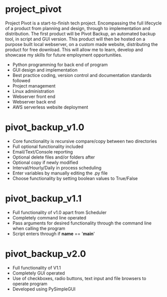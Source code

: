 # project_pivot

Project Pivot is a start-to-finish tech project. Encompassing the full lifecycle of a product from planning and design, through to implementation and distribution. The first product will be Pivot Backup, an automated backup tool, in script and GUI version. This product will then be hosted on a purpose built local webserver, on a custom made website, distributing the product for free download.
This will allow me to learn, develop and showcase my skills for future employment opportunities.

- Python programming for back end of program
- GUI design and implementation
- Best practice coding, version control and documentation standards followed
- Project management
- Linux administration
- Webserver front end
- Webserver back end
- AWS serverless website deployment

# pivot_backup_v1.0
- Core functionality is recursive compare/copy between two directories
- Full optional functionality included
- Email/Text/Console reporting
- Optional delete files and/or folders after
- Optional copy if newly modified
- Interval/Hourly/Daily in process scheduling
- Enter variables by manually editing the .py file
- Choose functionality by setting boolean values to True/False

# pivot_backup_v1.1
- Full functionality of v1.0 apart from Scheduler
- Completely command line operated
- Pass arguments for desired functionality through the command line when calling the program
- Script enters through if __name__ == '__main__'

# pivot_backup_v2.0
- Full functionality of V1.1
- Completely GUI operated
- Use of checkboxes, radio buttons, text input and file browsers to operate program
- Developed using PySimpleGUI

